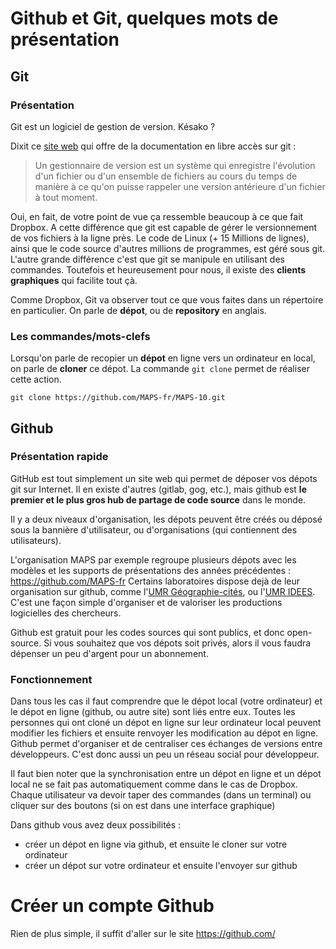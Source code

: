
# Github et Git, quelques mots de présentation

## Git

### Présentation 

Git est un logiciel de gestion de version. Késako ? 

Dixit ce [site web](https://git-scm.com/book/fr/v1/D%C3%A9marrage-rapide-%C3%80-propos-de-la-gestion-de-version) qui offre de la documentation en libre accès sur git : 
> Un gestionnaire de version est un système qui enregistre l'évolution d'un fichier ou d'un ensemble de fichiers au cours du temps de manière à ce qu'on puisse rappeler une version antérieure d'un fichier à tout moment. 

Oui, en fait, de votre point de vue ça ressemble beaucoup à ce que fait Dropbox. A cette différence que git est capable de gérer le versionnement de vos fichiers à la ligne près. Le code de Linux (+ 15 Millions de lignes), ainsi que le code source d'autres millions de programmes, est géré sous git. L'autre grande différence c'est que git se manipule en utilisant des commandes. Toutefois et heureusement pour nous, il existe des **clients graphiques** qui facilite tout çà.

Comme Dropbox, Git va observer tout ce que vous faites dans un répertoire en particulier. On parle de **dépot**, ou de **repository** en anglais.



### Les commandes/mots-clefs

Lorsqu'on parle de recopier un **dépot** en ligne vers un ordinateur en local, on parle de **cloner** ce dépot. La commande `git clone` permet de réaliser cette action.

```
git clone https://github.com/MAPS-fr/MAPS-10.git
```


## Github

### Présentation rapide

GitHub est tout simplement un site web qui permet de déposer vos dépots git sur Internet. Il en existe d'autres (gitlab, gog, etc.), mais github est **le premier et le plus gros hub de partage de code source** dans le monde. 

Il y a deux niveaux d'organisation, les dépots peuvent être créés ou déposé sous la bannière d'utilisateur, ou d'organisations (qui contiennent des utilisateurs). 

L'organisation MAPS par exemple regroupe plusieurs dépots avec les modèles et les supports de présentations des années précédentes : https://github.com/MAPS-fr Certains laboratoires dispose dejà de leur organisation sur github, comme l'[UMR Géographie-cités](https://github.com/Geographie-cites), ou l'[UMR IDEES](https://github.com/IDEES-Rouen). C'est une façon simple d'organiser et de valoriser les productions logicielles des chercheurs.

Github est gratuit pour les codes sources qui sont publics, et donc open-source. Si vous souhaitez que vos dépots soit privés, alors il vous faudra dépenser un peu d'argent pour un abonnement.

### Fonctionnement

Dans tous les cas il faut comprendre que le dépot local (votre ordinateur) et le dépot en ligne (github, ou autre site) sont liés entre eux. Toutes les personnes qui ont cloné un dépot en ligne sur leur ordinateur local peuvent modifier les fichiers et ensuite renvoyer les modification au dépot en ligne. Github permet d'organiser et de centraliser ces échanges de versions entre développeurs. C'est donc aussi un peu un réseau social pour développeur.

Il faut bien noter que la synchronisation entre un dépot en ligne et un dépot local ne se fait pas automatiquement comme dans le cas de Dropbox. Chaque utilisateur va devoir taper des commandes (dans un terminal) ou cliquer sur des boutons (si on est dans une interface graphique)

Dans github vous avez deux possibilités : 
- créer un dépot en ligne via github, et ensuite le cloner sur votre ordinateur
- créer un dépot sur votre ordinateur et ensuite l'envoyer sur github
 


# Créer un compte Github

Rien de plus simple, il suffit d'aller sur le site https://github.com/







